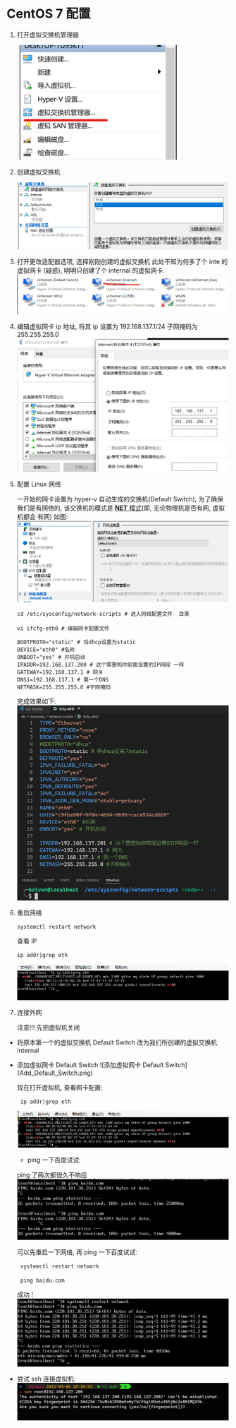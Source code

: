 # CentOS 7 配置

1. 打开虚拟交换机管理器

   ![VM Switch Config](Net_Config1.png)

2. 创建虚拟交换机

   ![Create Switch](Net_Config2.png)

3. 打开更改适配器选项, 选择刚刚创建的虚拟交换机
   此处不知为何多了个 inte 的虚拟网卡 (疑惑), 明明只创建了个 internal 的虚拟网卡.
   ![更改适配器选项](Net_Config3.png)

4. 编辑虚拟网卡 ip 地址,
   将其 ip 设置为 192.168.137.1/24
   子网掩码为 255.255.255.0
   ![编辑虚拟网卡 ip 地址](Net_Config4.png)

5. 配置 Linux 网络

   一开始的网卡设置为 hyper-v 自动生成的交换机(Default Switch), 为了确保我们是有网络的, 该交换机的模式是 <u>**NET** 模式</u>(即, 无论物理机是否有网, 虚拟机都会 有网)
   如图:
   ![虚拟交换机为Default Switch](Net_Config5.png)

   ```shell
   cd /etc/sysconfig/network-scripts # 进入网络配置文件  目录

   vi ifcfg-eth0 # 编辑网卡配置文件
   ```

   ```config
   BOOTPROTO="static" # 将dhcp设置为static
   DEVICE="eth0" #名称
   ONBOOT="yes" # 开机启动
   IPADDR=192.168.137.200 # 这个需要和你前面设置的IP网段 一样
   GATEWAY=192.168.137.1 # 网关
   DNS1=192.168.137.1 # 第一个DNS
   NETMASK=255.255.255.0 #子网掩码
   ```

   完成效果如下:
   ![ifcfg-eth0_Result](ifcfg-eth0_Result.png)

6. 重启网络

   ```shell
   systemctl restart network
   ```

   查看 IP

   ```shell
   ip addr|grep eth
   ```

   ![ip_addr_Result](ip_addr_Result.png)

7. 连接外网

   注意!!! 先把虚拟机关闭

- 将原本第一个的虚拟交换机 Default Switch 改为我们所创建的虚拟交换机 internal
- 添加虚拟网卡 Default Switch
  ![添加虚拟网卡 Default Switch] (Add_Default_Switch.png)

  现在打开虚拟机, 查看网卡配置:

  ```shell
   ip addr|grep eth
  ```

  ![查看网卡配置](check_ip.png)

  - ping 一下百度试试:

  ping 了两次都很久不响应
  ![ping_baidu](ping_baidu.png)

  可以先重启一下网络, 再 ping 一下百度试试:

  ```shell
   systemctl restart network

   ping baidu.com
  ```

  成功 !
  ![ping_baidu2](ping_baidu2.png)

- 尝试 ssh 连接虚拟机:
  ![ssh_vm](ssh_vm.png)
